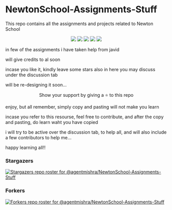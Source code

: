 # NewtonSchool-Assignments-Stuff
This repo contains all the assignments and projects related to Newton School

<div align="center">
    <p>
	    <a name="stars"><img src="https://img.shields.io/github/stars/agentmishra/NewtonSchool-Assignments-Stuff?style=for-the-badge"></a>
	    <a name="forks"><img src="https://img.shields.io/github/forks/agentmishra/NewtonSchool-Assignments-Stuff?logoColor=green&style=for-the-badge"></a>
	    <a name="contributions"><img src="https://img.shields.io/github/contributors/agentmishra/NewtonSchool-Assignments-Stuff?logoColor=green&style=for-the-badge"></a>
	    <a name="madeWith"><img src="https://img.shields.io/badge/Made%20with-Markdown-1f425f.svg?style=for-the-badge"></a>
	    <a name="license"><img src="https://img.shields.io/github/license/agentmishra/NewtonSchool-Assignments-Stuff?style=for-the-badge"></a>
    </p>
</div>

in few of the assignments i have taken help from javid

will give credits to al soon

incase you like it, kindly leave some stars
also in here you may discuss under the discussion tab

will be re-designing it soon...
<div align="center">
	<p>Show your support by giving a ⭐ to this repo</p>
</div>

enjoy, but all remember, simply copy and pasting will not make you learn

incase you refer to this resourse, feel free to contribute, and after the copy and pasting, do learn waht you have copied

i will try to be active over the discussion tab, to help all, and will also include a few contributors to help me...

happy learning all!!

### Stargazers

[![Stargazers repo roster for @agentmishra/NewtonSchool-Assignments-Stuff](https://reporoster.com/stars/agentmishra/NewtonSchool-Assignments-Stuff)](https://github.com/agentmishra/NewtonSchool-Assignments-Stuff/stargazers)

### Forkers

[![Forkers repo roster for @agentmishra/NewtonSchool-Assignments-Stuff](https://reporoster.com/forks/agentmishra/NewtonSchool-Assignments-Stuff)](https://github.com/agentmishra/NewtonSchool-Assignments-Stuff/network/members)

<!--You may join in to the my slack channel for any discussions

https://join.slack.com/t/agentmishra/shared_invite/zt-1mzchnr8x-UJjc93B8KosLxjLJtgwC~g

Kindly note, i may not always be available on slack, will make it possible whenever possible.-->
